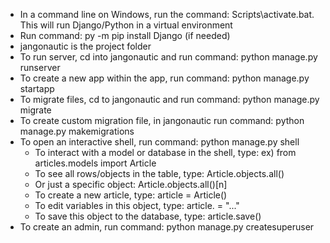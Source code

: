 - In a command line on Windows, run the command:
  Scripts\activate.bat.
  This will run Django/Python in a virtual environment
- Run command:
  py -m pip install Django (if needed)
- jangonautic is the project folder
- To run server, cd into jangonautic and run command:
  python manage.py runserver
- To create a new app within the app, run command:
  python manage.py startapp <app name here>
- To migrate files, cd to jangonautic and run command:
  python manage.py migrate
- To create custom migration file, in jangonautic run command:
  python manage.py makemigrations
- To open an interactive shell, run command:
  python manage.py shell
  - To interact with a model or database in the shell, type:
    ex) from articles.models import Article
  - To see all rows/objects in the table, type:
    Article.objects.all()
  - Or just a specific object:
    Article.objects.all()[n]
  - To create a new article, type:
    article = Article()
  - To edit variables in this object, type:
    article.<variable name> = "..."
  - To save this object to the database, type:
    article.save()
- To create an admin, run command:
  python manage.py createsuperuser
